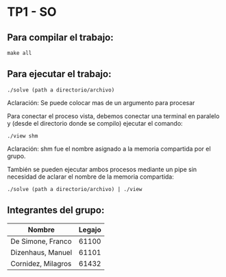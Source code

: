 # TP1 - SO		     

## Para compilar el trabajo:

```
make all
```

## Para ejecutar el trabajo:
```
./solve (path a directorio/archivo)
```

Aclaración: Se puede colocar mas de un argumento para procesar

Para conectar el proceso vista, debemos conectar una terminal en paralelo
y (desde el directorio donde se compilo) ejecutar el comando:

```
./view shm
```

Aclaración: shm fue el nombre asignado a la memoria compartida por el grupo.

También se pueden ejecutar ambos procesos mediante un pipe sin necesidad de aclarar el nombre de la memoria compartida:
```
./solve (path a directorio/archivo) | ./view
```

## Integrantes del grupo:
Nombre | Legajo
-------|--------
De Simone, Franco | 61100
Dizenhaus, Manuel | 61101
Cornidez, Milagros | 61432